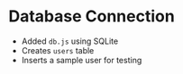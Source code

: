 # Database Connection
- Added `db.js` using SQLite
- Creates `users` table
- Inserts a sample user for testing
